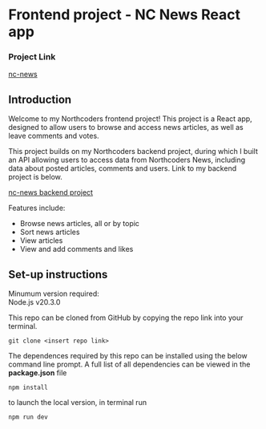 # Frontend project - NC News React app

### Project Link
[nc-news](https://nc-news-alice-harding.netlify.app)

## Introduction

Welcome to my Northcoders frontend project! This project is a React app, designed to allow users to browse and access news articles, as well as leave comments and votes.

This project builds on my Northcoders backend project, during which I built an API allowing users to access data from Northcoders News, including data about posted articles, comments and users. Link to my backend project is below.

[nc-news backend project](https://github.com/A-E-Harding/be-nc-news.git)

Features include:
- Browse news articles, all or by topic
- Sort news articles
- View articles
- View and add comments and likes

## Set-up instructions

Minumum version required:<br/>
Node.js v20.3.0

This repo can be cloned from GitHub by copying the repo link into your terminal.

```console
git clone <insert repo link>
```

The dependences required by this repo can be installed using the below command line prompt. A full list of all dependencies can be viewed in the **package.json** file

```console
npm install
```

to launch the local version, in terminal run
```console
npm run dev
```
